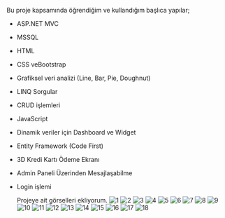 Bu proje kapsamında öğrendiğim ve kullandığım başlıca yapılar;
- ASP.NET MVC
- MSSQL
- HTML
- CSS veBootstrap
- Grafiksel veri analizi (Line, Bar, Pie, Doughnut)
- LINQ Sorgular
- CRUD işlemleri
- JavaScript
- Dinamik veriler için Dashboard ve Widget
- Entity Framework (Code First)
- 3D Kredi Kartı Ödeme Ekranı
- Admin Paneli Üzerinden Mesajlaşabilme
- Login işlemi

  Projeye ait görselleri ekliyorum.
![1](https://github.com/user-attachments/assets/3c8e282c-9758-4700-9a0c-4f3a8a832f5d)
![2](https://github.com/user-attachments/assets/0624a299-698f-4edd-bfa1-43d7295f668a)
![3](https://github.com/user-attachments/assets/a1998847-cc4e-4f2f-9f5c-178bdce47e43)
![4](https://github.com/user-attachments/assets/e0be18da-2f16-43a0-8500-466ef85e4746)
![5](https://github.com/user-attachments/assets/61949f08-b253-4d41-9dec-875c429eb652)
![6](https://github.com/user-attachments/assets/b37681a1-2489-49b4-b93c-6c42f0f92743)
![7](https://github.com/user-attachments/assets/3e8f7cd7-df9f-4efc-ace2-3d61576be6ee)
![8](https://github.com/user-attachments/assets/91bd77a2-3612-4cfc-99fe-5c581a0902ac)
![9](https://github.com/user-attachments/assets/c6cbbcdf-e5d5-46ef-9803-aa124e74e049)
![10](https://github.com/user-attachments/assets/d9585261-1d95-4303-8ccc-423ede381151)
![11](https://github.com/user-attachments/assets/5c984022-0151-4238-a019-d55e5bce8014)
![12](https://github.com/user-attachments/assets/1f79f963-5601-4124-a85b-1bbd92761f11)
![13](https://github.com/user-attachments/assets/31b9862f-f08a-481c-8848-a63b2a9c09a9)
![14](https://github.com/user-attachments/assets/3b6208db-6ae8-4d8f-81d4-1df2c1d5b28e)
![15](https://github.com/user-attachments/assets/1300b762-681f-436e-ad51-c99c456cf4f8)
![16](https://github.com/user-attachments/assets/b72da5df-025c-4f60-ae8d-a6d4596b0f65)
![17](https://github.com/user-attachments/assets/341fbab5-bce0-4655-9b5c-7e784d83a5ab)
![18](https://github.com/user-attachments/assets/a6d2a736-3ccf-4527-9fb3-d7b43b57ad3b)

